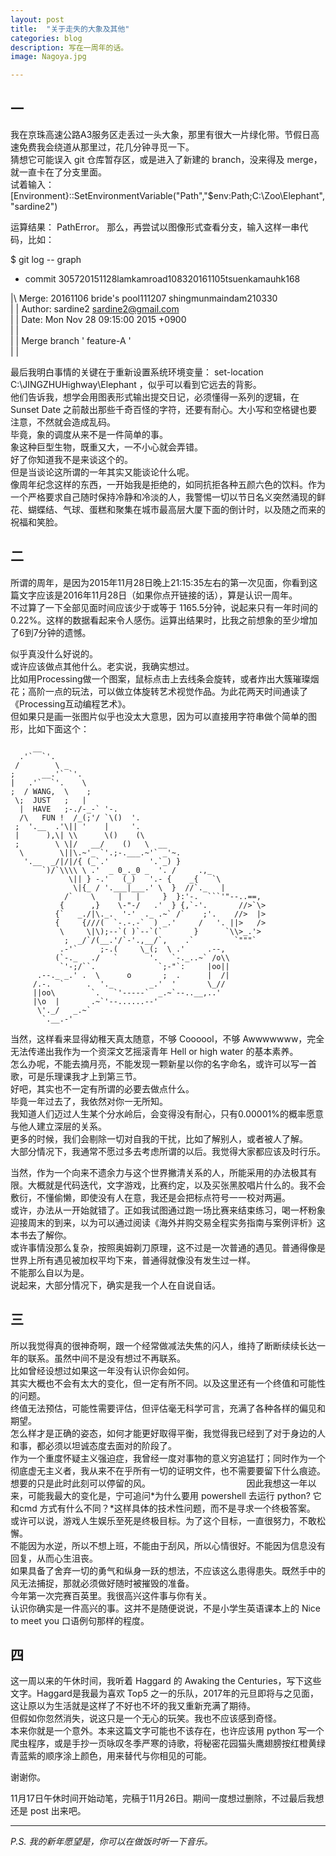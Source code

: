 ```yaml
---
layout: post
title:  "关于走失的大象及其他"
categories: blog
description: 写在一周年的话。
image: Nagoya.jpg

--- 
```




## 一


我在京珠高速公路A3服务区走丢过一头大象，那里有很大一片绿化带。节假日高速免费我会绕道从那里过，花几分钟寻觅一下。                                               
猜想它可能误入 git 仓库暂存区，或是进入了新建的 branch，没来得及 merge，就一直卡在了分支里面。            
试着输入： [Environment}::SetEnvironmentVariable("Path","$env:Path;C:\Zoo\Elephant", "sardine2")

运算结果： PathError。
那么，再尝试以图像形式查看分支，输入这样一串代码，比如：      

$ git log -- graph               
*    commit 305720151128lamkamroad108320161105tsuenkamauhk168   

|\  Merge: 20161106 bride's pool111207 shingmunmaindam210330            
| | Author: sardine2 <sardine2@gmail.com>                      
| | Date:  Mon Nov 28 09:15:00 2015 +0900                          
| |                                
| | Merge branch ' feature-A '                                              
| |

最后我明白事情的关键在于重新设置系统环境变量： set-location C:\JINGZHUHighway\Elephant ，似乎可以看到它远去的背影。                                       
他们告诉我，想学会用图表形式输出提交日记，必须懂得一系列的逻辑，在 Sunset Date 之前敲出那些千奇百怪的字符，还要有耐心。大小写和空格键也要注意，不然就会造成乱码。                                                                     
毕竟，象的调度从来不是一件简单的事。                            
象这种巨型生物，既重又大，一不小心就会弄错。                                  
好了你知道我不是来谈这个的。                                                 
但是当谈论这所谓的一年其实又能谈论什么呢。                                    
像周年纪念这样的东西，一开始我是拒绝的，如同抗拒各种五颜六色的饮料。作为一个严格要求自己随时保持冷静和冷淡的人，我警惕一切以节日名义突然涌现的鲜花、蝴蝶结、气球、蛋糕和聚集在城市最高层大厦下面的倒计时，以及随之而来的祝福和笑脸。                                                                        


## 二

          
所谓的周年，是因为2015年11月28日晚上21:15:35左右的第一次见面，你看到这篇文字应该是2016年11月28日（如果你点开链接的话），算是认识一周年。                       
不过算了一下全部见面时间应该少于或等于 1165.5分钟，说起来只有一年时间的 0.22%。这样的数据看起来令人感伤。运算出结果时，比我之前想象的至少增加了6到7分钟的遗憾。

似乎真没什么好说的。                                                                             
或许应该做点其他什么。老实说，我确实想过。                                                             
比如用Processing做一个图案，鼠标点击上去线条会旋转，或者炸出大簇璀璨烟花；高阶一点的玩法，可以做立体旋转艺术视觉作品。为此花两天时间通读了《Processing互动编程艺术》。                                              
但如果只是画一张图片似乎也没太大意思，因为可以直接用字符串做个简单的图形，比如下面这个：                      
        

         __
      .'`  `'.
     /        \ _
    ;      __.'` `'.
    |   .'`  `'.    \
    ;  / WANG,  \    ;
     \;  JUST   ;   |
      |  HAVE   ;-./-_-` '-.
      /\   FUN !  /_(;'/ `\()  '.
     ;  '.__  .'\|| '    |     '.
     |      ),\| \\      \()    (\
     ;        \ \|/   __/    ()   \  __
      \        \||\.~'_ `'.;-.___.~'` _'~.
       '.__  _/|/|/{ (_`.'         '.`_) }
           `)/`\\\\ \ .'  _ 0_._0 _  '. /     .,_
                 \|| } -.'   (_)   '.- {    _{   `\
                  \|{_ / '.___|___.' \  }  //`._   |
                /`    \     |   |     }  }:'-.  ```'"--..==,
               {      ,}    \-"-/   .'  } {,`-'.       //>`\>
              {`   _./|\._.  '-'  ._ .~` /`    ;'.    //>  |>
              {     {///(  `-.-.-`  ) _.'     /   '. ||>   />
               \     \|\);--`( )`--`(`       }      `\\>_.'>
                ;  _/`/(__.'/`-'.,__/`,    .`         `"""`
               .-'`     ;-.(     \_(;  \ .'     .--,
              (`-._   ./   `       '.   `-._..~` /o\\
               `'-;/``.              `;-"`:     |oo||
          .--._ _.' .  \      o       ;  .      |  /|
         /.-.  `     .  '._        _.'  '       \_//
         ||oo\        `.   `'-----`  _.~`--..__,..'
         |\o  |       .~`'--......--'
          \'._/   _.~`
           `.__.-'


当然，这样看来显得幼稚天真太随意，不够  Coooool，不够 Awwwwwww，完全无法传递出我作为一个资深文艺摇滚青年 Hell or high water 的基本素养。                                            
怎么办呢，不能去摘月亮，不能发现一颗新星以你的名字命名，或许可以写一首歌，可是乐理课我才上到第三节。                                 
好吧，其实也不一定有所谓的必要去做点什么。              
毕竟一年过去了，我依然对你一无所知。               
我知道人们迈过人生某个分水岭后，会变得没有耐心，只有0.00001%的概率愿意与他人建立深层的关系。                          
更多的时候，我们会剔除一切对自我的干扰，比如了解别人，或者被人了解。                    
大部分情况下，我通常不愿过多去考虑所谓的以后。我觉得大家都应该及时行乐。

当然，作为一个向来不遗余力与这个世界撇清关系的人，所能采用的办法极其有限。大概就是代码迭代，文字游戏，比赛约定，以及买张黑胶唱片什么的。我不会敷衍，不懂偷懒，即使没有人在意，我还是会把标点符号一一校对两遍。                 
或许，办法从一开始就错了。正如我试图通过跑一场比赛来结束练习，喝一杯粉象迎接周末的到来，以为可以通过阅读《海外并购交易全程实务指南与案例评析》这本书去了解你。                                                                                                                                             
或许事情没那么复杂，按照奥姆剃刀原理，这不过是一次普通的遇见。普通得像是世界上所有遇见被加权平均下来，普通得就像没有发生过一样。         
不能那么自以为是。                                           
说起来，大部分情况下，确实是我一个人在自说自话。                   

## 三


所以我觉得真的很神奇啊，跟一个经常做减法失焦的闪人，维持了断断续续长达一年的联系。虽然中间不是没有想过不再联系。                       
比如曾经设想过如果这一年没有认识你会如何。                                       
其实大概也不会有太大的变化，但一定有所不同。以及这里还有一个终值和可能性的问题。                                              
终值无法预估，可能性需要评估，但评估毫无科学可言，充满了各种各样的偏见和期望。                                  
怎么样才是正确的姿态，如何才能更好取得平衡，我觉得我已经到了对于身边的人和事，都必须以坦诚态度去面对的阶段了。                            
作为一个重度怀疑主义强迫症，我曾经一度对事物的意义穷追猛打；同时作为一个彻底虚无主义者，我从来不在乎所有一切的证明文件，也不需要要留下什么痕迹。想要的只是此时此刻可以停留的风。                                      
因此我想这一年以来，可能我最大的变化是，宁可追问*为什么要用 powershell 去运行 python? 它和cmd 方式有什么不同？*这样具体的技术性问题，而不是寻求一个终极答案。                                                                            
或许可以说，游戏人生娱乐至死是终极目标。为了这个目标，一直很努力，不敢松懈。                        
不能因为水逆，所以不想上班，不能由于刮风，所以心情很好。不能因为信息没有回复，从而心生沮丧。                                  
如果具备了舍弃一切的勇气和纵身一跃的想法，不应该这么患得患失。既然手中的风无法捕捉，那就必须做好随时被摧毁的准备。                        
今年第一次完赛百英里。我很高兴这件事与你有关。                                   
认识你确实是一件高兴的事。这并不是随便说说，不是小学生英语课本上的 Nice to meet you 口语例句那样的程度。                                         

## 四

            
这一周以来的午休时间，我听着 Haggard 的 Awaking the Centuries，写下这些文字。Haggard是我最为喜欢 Top5 之一的乐队，2017年的元旦即将与之见面，这让原以为生活就是这样了不好也不坏的我又重新充满了期待。                                         
但假如你忽然消失，说这只是一个无心的玩笑。我也不应该感到奇怪。                            
本来你就是一个意外。本来这篇文字可能也不该存在，也许应该用 python 写一个爬虫程序，或是手抄一页咏叹冬季严寒的诗歌，将秘密花园猫头鹰翅膀按红橙黄绿青蓝紫的顺序涂上颜色，用来替代与你相见的可能。                    

谢谢你。

 


11月17日午休时间开始动笔，完稿于11月26日。期间一度想过删除，不过最后我想还是 post 出来吧。  

---
         
*P.S. 我的新年愿望是，你可以在做饭时听一下音乐。*

